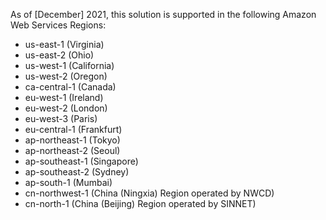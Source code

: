 As of [December] 2021, this solution is supported in the following Amazon Web Services Regions:

- us-east-1 (Virginia)
- us-east-2 (Ohio) 
- us-west-1 (California)
- us-west-2 (Oregon) 
- ca-central-1 (Canada)
- eu-west-1 (Ireland)
- eu-west-2 (London)
- eu-west-3 (Paris) 
- eu-central-1 (Frankfurt)
- ap-northeast-1 (Tokyo) 
- ap-northeast-2 (Seoul)  
- ap-southeast-1 (Singapore)  
- ap-southeast-2 (Sydney)   
- ap-south-1 (Mumbai) 
- cn-northwest-1 (China (Ningxia) Region operated by NWCD)
- cn-north-1 (China (Beijing) Region operated by SINNET) 

